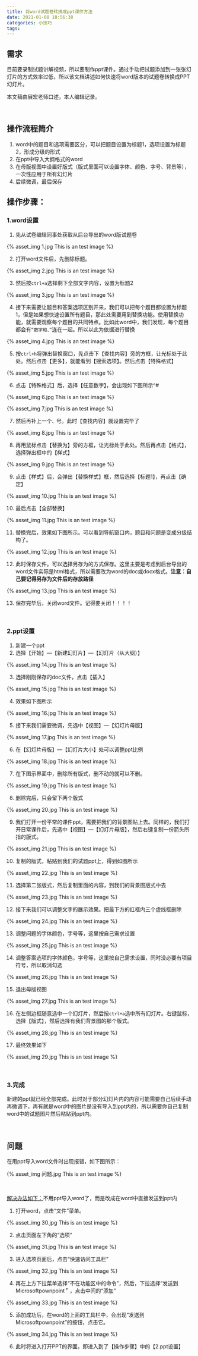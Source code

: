 ```yaml
---
title: 将word试题卷转换成ppt课件方法
date: 2021-01-08 18:56:38
categories: 小技巧
tags:
---
```


## 需求

目前要录制试题讲解视频，所以要制作ppt课件。通过手动把试题添加到一张张幻灯片的方式效率过低，所以该文档讲述如何快速将word版本的试题卷转换成PPT幻灯片。

本文稿由展宏老师口述，本人编辑记录。

<br>

## 操作流程简介

1. word中的题目和选项需要区分，可以把题目设置为标题1，选项设置为标题2，形成分级的形式
2. 在ppt中导入大纲格式的word
3. 在母版视图中设置好版式（版式里面可以设置字体、颜色、字号、背景等），一次性应用于所有幻灯片
4. 后续微调，最后保存



<!--more-->

## 操作步骤：

### 1.word设置

1. 先从试卷编辑同事处获取从后台导出的word版试题卷

{% asset_img 1.jpg This is an test image %}

2. 打开word文件后，先删除标题。

{% asset_img 2.jpg This is an test image %}

3. 然后按`ctrl+a`选择剩下全部文字内容，设置为标题2

{% asset_img 3.jpg This is an test image %}

4. 接下来需要让题目和答案选项区别开来，我们可以把每个题目都设置为标题1，但是如果想快速设置所有题目，那此处需要用到替换功能。使用替换功能，就需要观察每个题目的共同特点。比如此word中，我们发现，每个题目都会有`“数字和、”`连在一起。所以以此为依据进行替换

{% asset_img 4.jpg This is an test image %}

5. 按`ctrl+h`将弹出替换窗口，先点击下【查找内容】旁的方框，让光标处于此处。然后点击【更多】，就能看到【搜索选项】。然后点击【特殊格式】

{% asset_img 5.jpg This is an test image %}

6. 点击【特殊格式】后，选择【任意数字】，会出现如下图所示^#

{% asset_img 6.jpg This is an test image %}

{% asset_img 7.jpg This is an test image %}

7. 然后再补上一个`、`号。此时【查找内容】就设置完毕了

{% asset_img 8.jpg This is an test image %}

8. 再用鼠标点击【替换为】旁的方框，让光标处于此处。然后再点击【格式】，选择弹出框中的【样式】

{% asset_img 9.jpg This is an test image %}

9. 点击【样式】后，会弹出【替换样式】框，然后选择【标题1】，再点击【确定】

{% asset_img 10.jpg This is an test image %}

10. 最后点击【全部替换】

{% asset_img 11.jpg This is an test image %}

11. 替换完后，效果如下图所示。可以看到导航窗口内，题目和问题是变成分级结构了。

{% asset_img 12.jpg This is an test image %}

12. 此时保存文件。可以选择另存为的方式保存。这里主要是考虑到后台导出的word文件实际是html格式，所以需要改为word的doc或docx格式。**注意：自己要记得另存为文件后的存放路径**

{% asset_img 13.jpg This is an test image %}

13. 保存完毕后，关闭word文件。记得要关闭！！！！

<br>

### 2.ppt设置

1. 新建一个ppt
2. 选择【开始】—【新建幻灯片】—【幻灯片（从大纲）】

{% asset_img 14.jpg This is an test image %}

3. 选择刚刚保存的doc文件，点击【插入】

{% asset_img 15.jpg This is an test image %}

4. 效果如下图所示

{% asset_img 16.jpg This is an test image %}

5. 接下来我们需要微调，先选中【视图】—【幻灯片母版】

{% asset_img 17.jpg This is an test image %}

6. 在【幻灯片母版】—【幻灯片大小】处可以调整ppt比例

{% asset_img 18.jpg This is an test image %}

7. 在下图示界面中，删除所有版式，删不动的就可以不删。

{% asset_img 19.jpg This is an test image %}

8. 删除完后，只会留下两个版式

{% asset_img 20.jpg This is an test image %}

9. 我们打开一份平常的课件ppt，需要把我们的背景图贴上去。同样的，我们打开日常课件后，先选中【视图】—【幻灯片母版】，然后右键复制一份箭头所指的版式。

{% asset_img 21.jpg This is an test image %}

10. 复制的版式，粘贴到我们的试题ppt上，得到如图所示

{% asset_img 22.jpg This is an test image %}

11. 选择第二张版式，然后复制里面的内容，到我们的背景图版式中去

{% asset_img 23.jpg This is an test image %}

12. 接下来我们可以调整文字的展示效果。把最下方的红框内三个虚线框删除

{% asset_img 24.jpg This is an test image %}

13. 调整问题的字体颜色，字号等，这里按自己需求设置

{% asset_img 25.jpg This is an test image %}

14. 调整答案选项的字体颜色，字号等，这里按自己需求设置，同时没必要有项目符号，所以取消勾选

{% asset_img 26.jpg This is an test image %}

15. 退出母版视图

{% asset_img 27.jpg This is an test image %}

16. 在左侧边框随意选中一个幻灯片，然后按`ctrl+a`选中所有幻灯片。右键鼠标，选择【版式】，然后选择有我们背景图的那个版式。

{% asset_img 28.jpg This is an test image %}

17. 最终效果如下

{% asset_img 29.jpg This is an test image %}

<br>

### 3.完成

新建的ppt就已经全部完成。此时对于部分幻灯片内的内容可能需要自己后续手动再微调下，再有就是word中的图片是没有导入到ppt内的，所以需要你自己复制word中的试题图片然后粘贴到ppt内。

<br>

## 问题

在用ppt导入word文件时出现报错，如下图所示：

{% asset_img 问题.jpg This is an test image %}

<br>

[解决办法如下：](https://zhidao.baidu.com/question/1452777193692191460.html)不用ppt导入word了，而是改成在word中直接发送到ppt内

1. 打开word，点击“文件”菜单。

{% asset_img 30.jpg This is an test image %}

2. 点击页面左下角的“选项”

{% asset_img 31.jpg This is an test image %}

3. 进入选项页面后，点击“快速访问工具栏”

{% asset_img 32.jpg This is an test image %}

4. 再在上方下拉菜单选择“不在功能区中的命令”，然后，下拉选择“发送到Microsoftpownpoint＂，点击中间的“添加”

{% asset_img 33.jpg This is an test image %}

5. 添加成功后，在word的上面的工具栏中，会出现“发送到Microsoftpownpoint”的按钮，点击它。

{% asset_img 34.jpg This is an test image %}

6. 此时将进入打开PPT的界面。即进入到了【操作步骤】中的【2.ppt设置】